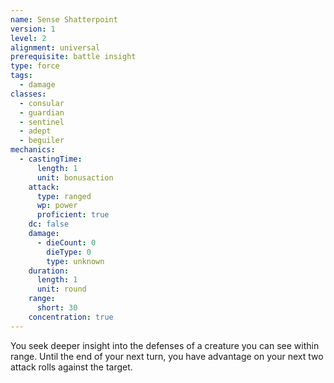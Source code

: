 ```yaml
---
name: Sense Shatterpoint
version: 1
level: 2
alignment: universal
prerequisite: battle insight
type: force
tags:
  - damage
classes:
  - consular
  - guardian
  - sentinel
  - adept
  - beguiler
mechanics:
  - castingTime:
      length: 1
      unit: bonusaction
    attack:
      type: ranged
      wp: power
      proficient: true
    dc: false
    damage:
      - dieCount: 0
        dieType: 0
        type: unknown
    duration:
      length: 1
      unit: round
    range:
      short: 30
    concentration: true
---
```

You seek deeper insight into the defenses of a creature you can see within range. Until the end of your next turn, you have advantage on your next two attack rolls against the target.
    